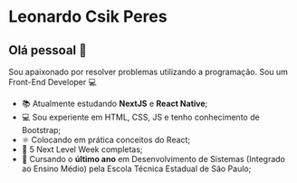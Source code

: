 # Leonardo Csik Peres

## Olá pessoal 👋
Sou apaixonado por resolver problemas utilizando a programação.
Sou um Front-End Developer 💻

- 📚  Atualmente estudando **NextJS** e **React Native**;
- 💻  Sou experiente em HTML, CSS, JS e tenho conhecimento de Bootstrap;
- ⚛️  Colocando em prática conceitos do React;
- 🚀  5 Next Level Week completas;
- 📘  Cursando o **último ano** em Desenvolvimento de Sistemas (Integrado ao Ensino Médio) pela Escola Técnica Estadual de São Paulo;


